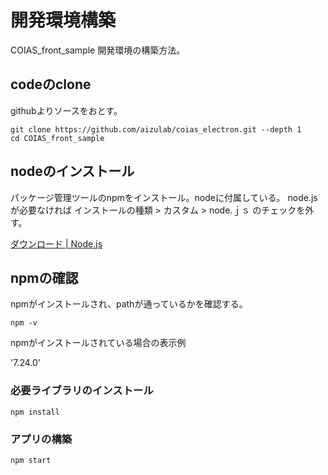 # 開発環境構築

COIAS_front_sample 開発環境の構築方法。

## codeのclone

githubよりソースをおとす。

```
git clone https://github.com/aizulab/coias_electron.git --depth 1
cd COIAS_front_sample
```

## nodeのインストール

パッケージ管理ツールのnpmをインストール。nodeに付属している。
node.jsが必要なければ インストールの種類 > カスタム > node.ｊｓ のチェックを外す。

[ダウンロード | Node.js](https://nodejs.org/ja/download/)

## npmの確認

npmがインストールされ、pathが通っているかを確認する。

```
npm -v
```

npmがインストールされている場合の表示例

'7.24.0'

### 必要ライブラリのインストール

```
npm install
```

### アプリの構築

```
npm start
```

